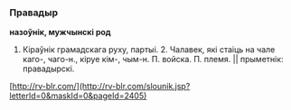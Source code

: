 ### Правадыр
**назоўнік, мужчынскі род**

1. Кіраўнік грамадскага руху, партыі. 2. Чалавек, які стаіць на чале каго-, чаго-н., кіруе кім-, чым-н. П. войска. П. племя. || прыметнік: правадырскі.

<a rel="author">[http://rv-blr.com/](http://rv-blr.com/slounik.jsp?letterId=0&maskId=0&pageId=2405)</a>
